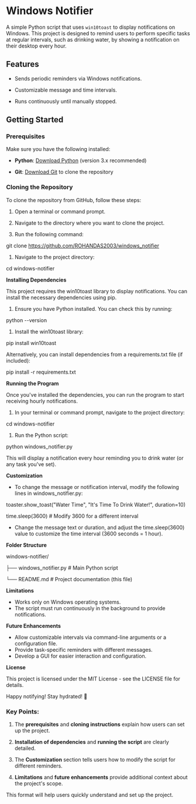 # Windows Notifier

A simple Python script that uses `win10toast` to display notifications on Windows. This project is designed to remind users to perform specific tasks at regular intervals, such as drinking water, by showing a notification on their desktop every hour.

## Features

- Sends periodic reminders via Windows notifications.

- Customizable message and time intervals.

- Runs continuously until manually stopped.

## Getting Started

### Prerequisites

Make sure you have the following installed:

- **Python**: [Download Python](<https://www.python.org/downloads/>) (version 3.x recommended)

- **Git**: [Download Git](<https://git-scm.com/>) to clone the repository

### Cloning the Repository

To clone the repository from GitHub, follow these steps:

1. Open a terminal or command prompt.

2. Navigate to the directory where you want to clone the project.

3. Run the following command:



git clone <https://github.com/ROHANDAS2003/windows_notifier>

1. Navigate to the project directory:

cd windows-notifier


**Installing Dependencies**

This project requires the win10toast library to display notifications. You can install the necessary dependencies using pip.

1. Ensure you have Python installed. You can check this by running:

python --version


1. Install the win10toast library:

pip install win10toast


Alternatively, you can install dependencies from a requirements.txt file (if included):

pip install -r requirements.txt


**Running the Program**

Once you've installed the dependencies, you can run the program to start receiving hourly notifications.

1. In your terminal or command prompt, navigate to the project directory:


cd windows-notifier

1. Run the Python script:


python windows_notifier.py

This will display a notification every hour reminding you to drink water (or any task you've set).


**Customization**

- To change the message or notification interval, modify the following lines in windows_notifier.py:


toaster.show_toast("Water Time", "It's Time To Drink Water!", duration=10)

time.sleep(3600) # Modify 3600 for a different interval

- Change the message text or duration, and adjust the time.sleep(3600) value to customize the time interval (3600 seconds = 1 hour).

**Folder Structure**

windows-notifier/

├── windows_notifier.py # Main Python script

└── README.md # Project documentation (this file)

**Limitations**

- Works only on Windows operating systems.
- The script must run continuously in the background to provide notifications.

**Future Enhancements**

- Allow customizable intervals via command-line arguments or a configuration file.
- Provide task-specific reminders with different messages.
- Develop a GUI for easier interaction and configuration.

**License**

This project is licensed under the MIT License - see the LICENSE file for details.

Happy notifying! Stay hydrated! 🚰

### Key Points:

1. The **prerequisites** and **cloning instructions** explain how users can set up the project.

2. **Installation of dependencies** and **running the script** are clearly detailed.

3. The **Customization** section tells users how to modify the script for different reminders.

4. **Limitations** and **future enhancements** provide additional context about the project's scope.

This format will help users quickly understand and set up the project.